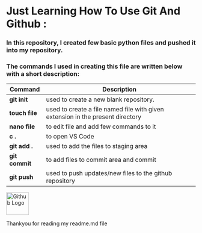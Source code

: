 # Just Learning How To Use Git And Github :
### In this repository, I created few basic python files and pushed it into my repository. 

### The commands I used in creating this file are written below with a short description:
|**Command**| **Description** |
|---|---|
| **git init** | used to create a new blank repository. |
| **touch file** | used to create a file named file with given extension in the present directory |
| **nano file** | to edit file and add few commands to it |
| **c .** | to open VS Code |
| **git add .** | used to add the files to staging area |
| **git commit** | to add files to commit area and commit | 
| **git push** | used to push updates/new files to the github repository |
<img src="https://github.githubassets.com/images/modules/logos_page/Octocat.png" alt="Github Logo" height="60">




Thankyou for reading my readme.md file
 
